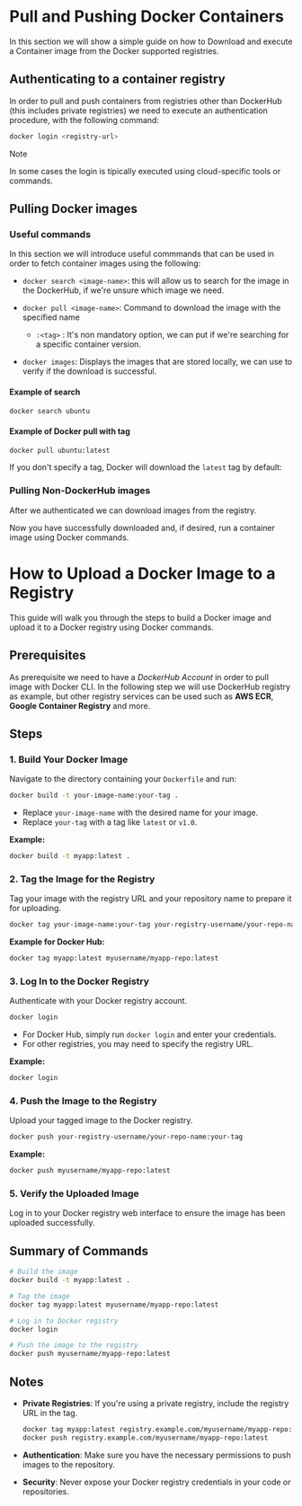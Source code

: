 # Pull and Pushing Docker Containers
In this section we will show a simple guide on how to Download and execute a Container image from the Docker supported registries.

## Authenticating to a container registry
In order to pull and push containers from registries other than DockerHub (this includes private registries) we need to execute an authentication procedure, with the following command:
```bash
docker login <registry-url>
```
> [!NOTE]
> In some cases the login is tipically executed using cloud-specific tools or commands.


## Pulling Docker images
### Useful commands 
In this section we will introduce useful commmands that can be used in order to fetch container images using the following:

- `docker search <image-name>`: this will allow us to search for the image in the DockerHub, if we're unsure which image we need.

- `docker pull <image-name>`: Command to download the image with the specified name
    - `:<tag>` : It's non mandatory option, we can put if we're searching for a specific container version. 

- `docker images`: Displays the images that are stored locally, we can use to verify if the download is successful.



#### Example of search
```bash
docker search ubuntu
```

#### Example of Docker pull with tag
```bash
docker pull ubuntu:latest
```
If you don't specify a tag, Docker will download the `latest` tag by default:

### Pulling Non-DockerHub images
After we authenticated we can download images from the registry.

Now you have successfully downloaded and, if desired, run a container image using Docker commands.

# How to Upload a Docker Image to a Registry

This guide will walk you through the steps to build a Docker image and upload it to a Docker registry using Docker commands.

## Prerequisites
As prerequisite we need to have a *DockerHub Account* in order to pull image with Docker CLI. In the following step we will use DockerHub registry as example, but other registry services can be used such as  **AWS ECR**, **Google Container Registry** and more.

## Steps

### 1. Build Your Docker Image

Navigate to the directory containing your `Dockerfile` and run:

```bash
docker build -t your-image-name:your-tag .
```

- Replace `your-image-name` with the desired name for your image.
- Replace `your-tag` with a tag like `latest` or `v1.0`.

**Example:**

```bash
docker build -t myapp:latest .
```

### 2. Tag the Image for the Registry

Tag your image with the registry URL and your repository name to prepare it for uploading.

```bash
docker tag your-image-name:your-tag your-registry-username/your-repo-name:your-tag
```

**Example for Docker Hub:**

```bash
docker tag myapp:latest myusername/myapp-repo:latest
```

### 3. Log In to the Docker Registry

Authenticate with your Docker registry account.

```bash
docker login
```

- For Docker Hub, simply run `docker login` and enter your credentials.
- For other registries, you may need to specify the registry URL.

**Example:**

```bash
docker login
```

### 4. Push the Image to the Registry

Upload your tagged image to the Docker registry.

```bash
docker push your-registry-username/your-repo-name:your-tag
```

**Example:**

```bash
docker push myusername/myapp-repo:latest
```

### 5. Verify the Uploaded Image

Log in to your Docker registry web interface to ensure the image has been uploaded successfully.

## Summary of Commands

```bash
# Build the image
docker build -t myapp:latest .

# Tag the image
docker tag myapp:latest myusername/myapp-repo:latest

# Log in to Docker registry
docker login

# Push the image to the registry
docker push myusername/myapp-repo:latest
```

## Notes

- **Private Registries**: If you're using a private registry, include the registry URL in the tag.

  ```bash
  docker tag myapp:latest registry.example.com/myusername/myapp-repo:latest
  docker push registry.example.com/myusername/myapp-repo:latest
  ```

- **Authentication**: Make sure you have the necessary permissions to push images to the repository.
- **Security**: Never expose your Docker registry credentials in your code or repositories.

